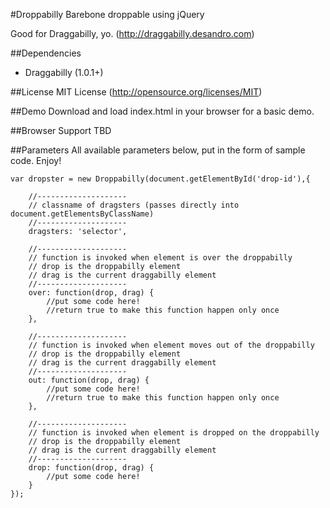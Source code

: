 #Droppabilly
Barebone droppable using jQuery

Good for Draggabilly, yo. (http://draggabilly.desandro.com)


##Dependencies
- Draggabilly (1.0.1+)

##License
MIT License (http://opensource.org/licenses/MIT)

##Demo
Download and load index.html in your browser for a basic demo.

##Browser Support
TBD

##Parameters
All available parameters below, put in the form of sample code. Enjoy!

	var dropster = new Droppabilly(document.getElementById('drop-id'),{
		
		//--------------------
		// classname of dragsters (passes directly into document.getElementsByClassName)
		//--------------------
		dragsters: 'selector',

		//--------------------
		// function is invoked when element is over the droppabilly
		// drop is the droppabilly element
		// drag is the current draggabilly element
		//--------------------
		over: function(drop, drag) {
			//put some code here!
			//return true to make this function happen only once
		},
		
		//--------------------
		// function is invoked when element moves out of the droppabilly
		// drop is the droppabilly element
		// drag is the current draggabilly element
		//--------------------
		out: function(drop, drag) {
			//put some code here!
			//return true to make this function happen only once
		},

		//--------------------
		// function is invoked when element is dropped on the droppabilly
		// drop is the droppabilly element
		// drag is the current draggabilly element
		//--------------------
		drop: function(drop, drag) {
			//put some code here!
		}
	});
